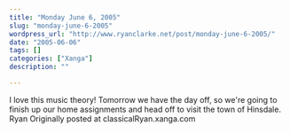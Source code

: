 ```yaml
---
title: "Monday June 6, 2005"
slug: "monday-june-6-2005"
wordpress_url: "http://www.ryanclarke.net/post/monday-june-6-2005/"
date: "2005-06-06"
tags: []
categories: ["Xanga"]
description: ""

---
```


I love this music theory!
 Tomorrow we have the day off, so we're going to finish up our home assignments and head off to visit the town of Hinsdale.
 Ryan
Originally posted at classicalRyan.xanga.com
